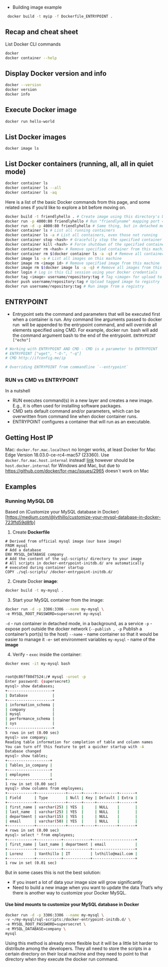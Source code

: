 

* Building image example
 ```bash
  docker build -t myip -f Dockerfile_ENTRYPOINT .
 ```


## Recap and cheat sheet 
List Docker CLI commands
```bash
docker
docker container --help
```

## Display Docker version and info
```bash
docker --version
docker version
docker info
```
## Execute Docker image
```bash
docker run hello-world
```
## List Docker images
```docker image ls```
## List Docker containers (running, all, all in quiet mode)

```bash
docker container ls
docker container ls --all
docker container ls -aq
```


Here is a list of the basic Docker commands from this page, and some related ones if you’d like to explore a bit before moving on.


```bash
docker build -t friendlyhello . # Create image using this directory's Dockerfile
docker run -p 4000:80 friendlyhello # Run "friendlyname" mapping port 4000 to 80
docker run -d -p 4000:80 friendlyhello # Same thing, but in detached mode
docker container ls # List all running containers
docker container ls -a # List all containers, even those not running
docker container stop <hash> # Gracefully stop the specified container
docker container kill <hash> # Force shutdown of the specified container
docker container rm <hash> # Remove specified container from this machine
docker container rm $(docker container ls -a -q) # Remove all containers
docker image ls -a # List all images on this machine
docker image rm <image id> # Remove specified image from this machine
docker image rm $(docker image ls -a -q) # Remove all images from this machine
docker login # Log in this CLI session using your Docker credentials
docker tag <image> username/repository:tag # Tag <image> for upload to registry
docker push username/repository:tag # Upload tagged image to registry
docker run username/repository:tag # Run image from a registry
```


## ENTRYPOINT
* Entrypoint sets the command and parameters that will be executed first when a container is run.
Any command line arguments passed to docker run <image> will be appended to the entrypoint command,
and will override all elements specified using CMD. 
For example, docker run <image> bash will add the command argument bash to the end of the entrypoint.
```ENTRYPOINT ["echo"]```

```bash
# Working with ENTRYPOINT AND CMD - CMD is a parameter to ENTRYPOINT
# ENTRYPOINT ["wget", "-O-", "-q"]
# CMD http://ifconfig.me/ip

# Overriding ENTRYPOINT from commandline `--entrypoint`
```

### RUN vs CMD vs ENTRYPOINT

In a nutshell
* RUN executes command(s) in a new layer and creates a new image. E.g., it is often used for installing software packages.
* CMD sets default command and/or parameters, which can be overwritten from command line when docker container runs.
* ENTRYPOINT configures a container that will run as an executable.

## Getting Host IP

Mac:
`docker.for.mac.localhost` no longer works, at least Docker for Mac Edge Version 18.03.0-ce-rc4-mac57 (23360). Use `docker.for.mac.host.internal` instead! [link](https://forums.docker.com/t/understanding-the-docker-for-mac-localhost-behavior/41921/2)
however should be `host.docker.internal` for Windows and Mac, but due to https://github.com/docker/for-mac/issues/2965 doesn`t work on Mac


## Examples
### Running MySQL DB
Based on (Customize your MySQL database in Docker)[https://medium.com/@lvthillo/customize-your-mysql-database-in-docker-723ffd59d8fb]

1. Create **Dockerfile**
```
# Derived from official mysql image (our base image)
FROM mysql
# Add a database
ENV MYSQL_DATABASE company
# Add the content of the sql-scripts/ directory to your image
# All scripts in docker-entrypoint-initdb.d/ are automatically
# executed during container startup
COPY ./sql-scripts/ /docker-entrypoint-initdb.d/
```

2. Create Docker **image**:

```bash
docker build -t my-mysql .
```

3. Start your MySQL container from the image:
```bash
docker run -d -p 3306:3306 --name my-mysql \
-e MYSQL_ROOT_PASSWORD=supersecret my-mysql
```
`-d` - run container in detached mode, in a background, as a service
`-p` - expose port outside the docker network (`--publish , -p`		Publish a container’s port(s) to the host)
`--name` - name container so that it would be easier to manage it
`-e`- set environment variables
`my-mysql` - name of the **image**

4. Verify - `exec` inside the container:
```bash
docker exec -it my-mysql bash


root@c86ff80d7524:/# mysql -uroot -p
Enter password: (supersecret)
mysql> show databases;
+--------------------+
| Database           |
+--------------------+
| information_schema |
| company            |
| mysql              |
| performance_schema |
| sys                |
+--------------------+
5 rows in set (0.00 sec)
mysql> use company;
Reading table information for completion of table and column names
You can turn off this feature to get a quicker startup with -A
Database changed
mysql> show tables;
+-------------------+
| Tables_in_company |
+-------------------+
| employees         |
+-------------------+
1 row in set (0.00 sec)
mysql> show columns from employees;
+------------+-------------+------+-----+---------+-------+
| Field      | Type        | Null | Key | Default | Extra |
+------------+-------------+------+-----+---------+-------+
| first_name | varchar(25) | YES  |     | NULL    |       |
| last_name  | varchar(25) | YES  |     | NULL    |       |
| department | varchar(15) | YES  |     | NULL    |       |
| email      | varchar(50) | YES  |     | NULL    |       |
+------------+-------------+------+-----+---------+-------+
4 rows in set (0.00 sec)
mysql> select * from employees;
+------------+-----------+------------+-------------------+
| first_name | last_name | department | email             |
+------------+-----------+------------+-------------------+
| Lorenz     | Vanthillo | IT         | lvthillo@mail.com |
+------------+-----------+------------+-------------------+
1 row in set (0.01 sec)
```

But in some cases this is not the best solution:

* If you insert a lot of data your image size will grow significantly
* Need to build a new image when you want to update the data
That’s why there is another way to customize your Docker MySQL.

#### Use bind mounts to customize your MySQL database in Docker

```bash
docker run -d -p 3306:3306 --name my-mysql \
-v ~/my-mysql/sql-scripts:/docker-entrypoint-initdb.d/ \
-e MYSQL_ROOT_PASSWORD=supersecret \
-e MYSQL_DATABASE=company \
mysql
```
Using this method is already more flexible but it will be a little bit harder to distribute among the developers. They all need to store the scripts in a certain directory on their local machine and they need to point to that directory when they execute the docker run command.
